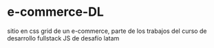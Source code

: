 # e-commerce-DL
sitio en css grid de un e-commerce, parte de los trabajos del curso de desarrollo fullstack JS de desafío latam
